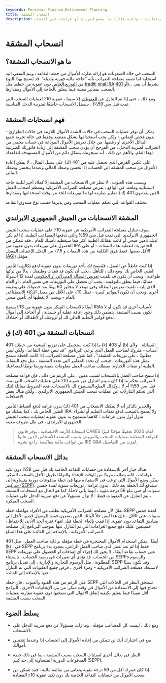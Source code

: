 ```yaml
---
keywords: Personal Finance,Retirement Planning
title: انسحاب المشقة
description: قد يُسمح بهذا الانسحاب الطارئ من خطة التقاعد لاحتياجات استثنائية ، ولكنه غالبًا ما يخضع لضريبة أو غرامات على الحساب.
---
```


# انسحاب المشقة
## ما هو الانسحاب المشقة؟

السحب في حالة الصعوبات هو إزالة طارئة للأموال من خطة التقاعد ، ويتم السعي إليه استجابة لما تصفه مصلحة الضرائب بأنه "حاجة مالية فورية وثقيلة". قد يُسمح بهذا النوع من [التوزيع الخاص](/distribution) دون عقوبة من خطط مثل [traditi](/traditionalira) [onal IRA](/traditionalira) أو [401k](/401kplan) ، بشرط أن يفي السحب بمعايير معينة فيما يتعلق بالحاجة إلى الأموال ومقدارها.

ومع ذلك ، حتى إذا تم التنازل عن [العقوبات](/withdrawal-penalty) (لا سيما ، عقوبة 10٪ لعمليات السحب التي تمت قبل سن 59½) ، سيظل الانسحاب خاضعًا لضريبة الدخل القياسية.

## فهم انسحابات المشقة

يمكن أن توفر عمليات السحب في حالات الشدة الأموال اللازمة في حالات الطوارئ - بدون فحص ائتماني - ولكن يجب استخدامها بشكل مقتصد وفقط في حالة تجربة جميع البدائل الأخرى أو رفضها. من خلال تعريض الأموال المودعة في حساب محمي من الضرائب لضريبة الدخل ، من المرجح أن يؤدي سحب المشقة إلى زيادة فاتورتك الضريبية لهذا العام. والأهم من ذلك ، أنه سيحرمك بشكل دائم من الأموال المستهدفة لتقاعدك.

على عكس القرض الذي تحصل عليه من 401 (ك) على سبيل المثال ، لا يمكن إعادة الأموال من سحب المشقة إلى الحساب إذا تحسن وضعك المالي وعندما يتحسن وضعك المالي.

وبسبب هذه العيوب ، لا تنظر في الانسحاب من المشقة إلا كملاذ أخير لتلبية حاجة استثنائية وملحة. في الواقع ، تفرض مصلحة الضرائب الأمريكية ومعظم أصحاب العمل الذين يقدمون 401 (ك) معايير صارمة لهذه التوزيعات للحد من وقت استخدامها ومقدارها.

تختلف القواعد التي تحكم عمليات السحب ومن يديرها حسب نوع صندوق التقاعد.

## المشقة الانسحابات من الجيش الجمهوري الايرلندي

سوف تتنازل مصلحة الضرائب الأمريكية عن عقوبة 10٪ على عمليات سحب الجيش الجمهوري الايرلندي التي تمت قبل سن 59½ والتي تدفعها المصاعب الطبية. إذا لم يكن لديك تأمين صحي أو كانت نفقاتك الطبية أكثر مما سيغطيه تأمينك للعام ، فقد تتمكن من الحصول على توزيعات بدون عقوبة من IRA الخاص بك لتغطية هذه النفقات - أو على الأقل بعضها. فقط فرق التكلفة بين هذه النفقات و 7.5٪ من [الدخل الإجمالي المعدل (AGI)](/agi) مؤهل.

إذا كنت عاطلاً عن العمل ، فيُسمح لك بأخذ توزيعات بدون عقوبة لدفع تكاليف التأمين الطبي الخاص بك. ومع ذلك ، للتأهل ، يجب أن تكون قد فقدت وظيفتك ، بدلاً من تركها طواعية ، ويجب أن تكون قد تلقيت [تعويض البطالة الفيدرالي أو الحكومي](/unemployment-compensation) لمدة 12 أسبوعًا متتاليًا. فيما يتعلق بالتوقيت ، يجب أن تحصل على التوزيعات في نفس العام ، أو العام الذي يليه ، تلقيت تعويض البطالة وفي موعد لا يتجاوز 60 يومًا بعد حصولك على وظيفة أخرى. ويجب أن تكون الفواتير كبيرة - تمثل 10٪ على الأقل من معدل الذكاء الاصطناعي العام - ويجب ألا يغطيها أي تأمين صحي.

يسمح IRS أيضًا بالانسحاب المبكر بدون عقوبة من IRAs لأسباب أخرى قد تكون أو لا تكون بسبب المشقة. يتضمن ذلك وجود إعاقة عقلية أو جسدية ، أو الحاجة إلى أموال لدفع فواتير التعليم العالي لك أو لزوجتك أو لأطفالك أو أحفادك.

## انسحابات المشقة من 401 (ك) ق

ما إذا كنت ستحصل على توزيع المشقة من خطتك 401 (k) أو 403 (b) المماثلة - ولأي أسباب - متروك لصاحب العمل الذي يرعى البرنامج. "قد تنص خطة التقاعد ، ولكن ليس مطلوبًا ، على توزيعات المشقة" ، كما تقول مصلحة الضرائب. إذا كانت الخطة تسمح بمثل هذه التوزيعات ، فيجب أن تحدد المعايير التي تحدد المشقة ، مثل دفع النفقات الطبية أو نفقات الجنازة. سيطلب صاحب العمل معلومات معينة وربما توثيقًا لمصاعبك.

إذا سمح صاحب العمل بالانسحاب لسبب معين ، على الرغم من ذلك ، فإن قواعد مصلحة الضرائب تحكم ما إذا كان سيتم التنازل عن عقوبة 10٪ على عمليات السحب التي تمت قبل سن 59½ أم لا ، وكذلك المبلغ المسموح لك بالانسحاب. هذه الشروط مماثلة لتلك التي تحكم التنازلات عن عمليات سحب الجيش الجمهوري الايرلندي ، ولكن هناك بعض الاختلافات.

والجدير بالذكر أنه لا يمكنك الانسحاب من 401 (ك) بدون غرامة لدفع أقساط التأمين الطبي الخاص بك ، كما يمكنك مع IRA. ولا يُسمح بالسحب لدفع نفقات التعليم أو لشراء منزل أول بدون غرامات ؛ كلاهما مسموح به بدون عقوبة لعمليات سحب الجيش الجمهوري الايرلندي ، في ظل ظروف معينة.

> استجابةً للأزمة الاقتصادية ، يوفر قانون CARES لعام 2020 تخفيفًا مؤقتًا كبيرًا للقواعد المتعلقة بعمليات السحب والقروض بسبب المشقة للأشخاص الذين عانوا من عواقب مالية معاكسة. راجع نشرة IRS Q&A لمزيد من التفاصيل.

>

## بدائل الانسحاب المشقة

هناك خيار آخر للاستفادة من حسابات التقاعد الخاصة بك قبل سن 59½ دون تكبد غرامات ، لكنه يتطلب مزيدًا من الوقت للإعداد والتزامًا طويل الأجل بالسحب المبكر. يمكن وضع الأموال التي ترغب في الاستفادة منها في خطة [مدفوعات دورية متساوية إلى حد كبير (SEPP)](/sepp). ستدفع لك الخطة بعد ذلك ، بدون غرامة ، توزيعات سنوية لمدة خمس سنوات أو حتى تبلغ 59 درجة مئوية ، أيهما يأتي لاحقًا. كما هو الحال مع انسحابات المشقة ، يتم التنازل عن العقوبات فقط ؛ لا تزال مسؤولاً عن دفع ضريبة الدخل على عمليات السحب المبكرة.

نظرًا لأن مصلحة الضرائب الأمريكية تطلب من الأفراد مواصلة خطة SEPP لمدة خمس سنوات على الأقل ، فإن هذا ليس حلاً لأولئك الذين يسعون فقط للوصول قصير الأجل إلى صناديق التقاعد دون عقوبة. إذا قمت بإلغاء الخطة قبل انتهاء [فترة الحد الأدنى للاحتفاظ](/holdingperiod) ، فسيتعين عليك دفع جميع الغرامات التي تم التنازل عنها بموجب البرنامج إلى مصلحة الضرائب الأمريكية ، بالإضافة إلى الفائدة على هذا المبلغ.

أيضًا ، يمكن استخدام الأموال المحتجزة في خطة مؤهلة برعاية صاحب العمل ، مثل 401 (k) ، في SEPP فقط إذا لم تعد تعمل لدى صاحب العمل الراعي. بمجرد بدء برنامج SEPP على حساب تقاعد أيضًا ، لا يجوز لك إجراء أي إضافات أو الحصول على توزيعات من الحساب. قد تؤدي أي تغييرات في رصيد الحساب ، باستثناء SEPPs والرسوم المطلوبة ، مثل الرسوم التجارية والإدارية ، إلى تعديل برنامج SEPP وقد تكون سببًا لاستبعاد مصلحة الضرائب الأمريكية - ومرة أخرى ، فرض جميع العقوبات التي تم التنازل عنها بالإضافة إلى الفائدة.

على الرغم من هذه القيود والعيوب ، فإن خطة SEPP تستحق النظر في الحالات التي تحتاج فيها إلى الاستفادة من الأموال في وقت مبكر. من بين الإيجابيات الأخرى ، البرامج أقل تقييدًا فيما يتعلق بكيفية إنفاق الأموال التي تسحبها دون عقوبة مقارنة بعمليات السحب بسبب المشقة.

## يسلط الضوء

- ومع ذلك ، ليست كل المصاعب مؤهلة ، وما زلت مسؤولاً عن دفع ضريبة الدخل على الانسحاب.

- ضع في اعتبارك أنك لن تتمكن من إعادة الأموال إلى الحساب إذا وعندما تتحسن أموالك.

- النظر في بدائل أخرى لعمليات السحب بسبب المشقة ، بما في ذلك خطة المدفوعات الدورية المتساوية إلى حد كبير (SEPP).

- إذا كان عمرك أقل من 59 درجة مئوية وتعاني من ضائقة مالية ، فقد تتمكن من سحب الأموال من حسابات التقاعد الخاصة بك دون تكبد عقوبة 10٪ المعتادة.

